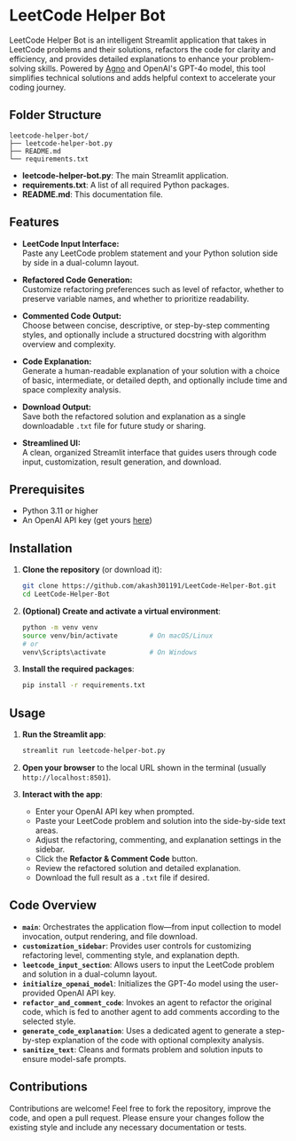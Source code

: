 # LeetCode Helper Bot

LeetCode Helper Bot is an intelligent Streamlit application that takes in LeetCode problems and their solutions, refactors the code for clarity and efficiency, and provides detailed explanations to enhance your problem-solving skills. Powered by [Agno](https://github.com/agno-agi/agno) and OpenAI's GPT-4o model, this tool simplifies technical solutions and adds helpful context to accelerate your coding journey.

## Folder Structure

```
leetcode-helper-bot/
├── leetcode-helper-bot.py
├── README.md
└── requirements.txt
```

- **leetcode-helper-bot.py**: The main Streamlit application.
- **requirements.txt**: A list of all required Python packages.
- **README.md**: This documentation file.

## Features

- **LeetCode Input Interface:**  
  Paste any LeetCode problem statement and your Python solution side by side in a dual-column layout.

- **Refactored Code Generation:**  
  Customize refactoring preferences such as level of refactor, whether to preserve variable names, and whether to prioritize readability.

- **Commented Code Output:**  
  Choose between concise, descriptive, or step-by-step commenting styles, and optionally include a structured docstring with algorithm overview and complexity.

- **Code Explanation:**  
  Generate a human-readable explanation of your solution with a choice of basic, intermediate, or detailed depth, and optionally include time and space complexity analysis.

- **Download Output:**  
  Save both the refactored solution and explanation as a single downloadable `.txt` file for future study or sharing.

- **Streamlined UI:**  
  A clean, organized Streamlit interface that guides users through code input, customization, result generation, and download.

## Prerequisites

- Python 3.11 or higher  
- An OpenAI API key (get yours [here](https://platform.openai.com/account/api-keys))

## Installation

1. **Clone the repository** (or download it):
   ```bash
   git clone https://github.com/akash301191/LeetCode-Helper-Bot.git
   cd LeetCode-Helper-Bot
   ```

2. **(Optional) Create and activate a virtual environment**:
   ```bash
   python -m venv venv
   source venv/bin/activate        # On macOS/Linux
   # or
   venv\Scripts\activate           # On Windows
   ```

3. **Install the required packages**:
   ```bash
   pip install -r requirements.txt
   ```

## Usage

1. **Run the Streamlit app**:
   ```bash
   streamlit run leetcode-helper-bot.py
   ```

2. **Open your browser** to the local URL shown in the terminal (usually `http://localhost:8501`).

3. **Interact with the app**:
   - Enter your OpenAI API key when prompted.
   - Paste your LeetCode problem and solution into the side-by-side text areas.
   - Adjust the refactoring, commenting, and explanation settings in the sidebar.
   - Click the **Refactor & Comment Code** button.
   - Review the refactored solution and detailed explanation.
   - Download the full result as a `.txt` file if desired.

## Code Overview

- **`main`**: Orchestrates the application flow—from input collection to model invocation, output rendering, and file download.
- **`customization_sidebar`**: Provides user controls for customizing refactoring level, commenting style, and explanation depth.
- **`leetcode_input_section`**: Allows users to input the LeetCode problem and solution in a dual-column layout.
- **`initialize_openai_model`**: Initializes the GPT-4o model using the user-provided OpenAI API key.
- **`refactor_and_comment_code`**: Invokes an agent to refactor the original code, which is fed to another agent to add comments according to the selected style.
- **`generate_code_explanation`**: Uses a dedicated agent to generate a step-by-step explanation of the code with optional complexity analysis.
- **`sanitize_text`**: Cleans and formats problem and solution inputs to ensure model-safe prompts.

## Contributions

Contributions are welcome! Feel free to fork the repository, improve the code, and open a pull request. Please ensure your changes follow the existing style and include any necessary documentation or tests.